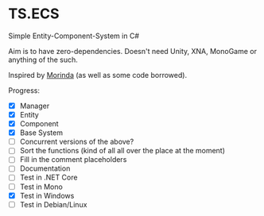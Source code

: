 # TS.ECS
Simple Entity-Component-System in C#

Aim is to have zero-dependencies. Doesn't need Unity, XNA, MonoGame or anything of the such.

Inspired by [Morinda](https://github.com/QuantumFractal/Morinda) (as well as some code borrowed).

Progress:
- [x] Manager
- [x] Entity
- [x] Component
- [x] Base System
- [ ] Concurrent versions of the above?
- [ ] Sort the functions (kind of all all over the place at the moment)
- [ ] Fill in the comment placeholders
- [ ] Documentation
- [ ] Test in .NET Core
- [ ] Test in Mono
- [x] Test in Windows
- [ ] Test in Debian/Linux
